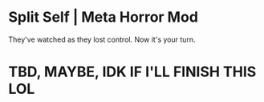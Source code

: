 # Split Self | Meta Horror Mod
They've watched as they lost control. Now it's your turn.

# TBD, MAYBE, IDK IF I'LL FINISH THIS LOL
